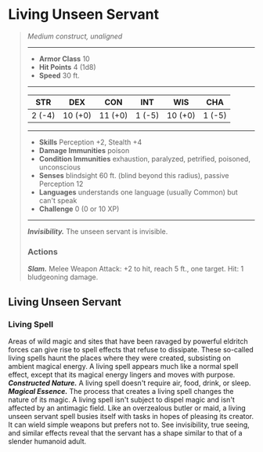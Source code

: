 # Living Unseen Servant
>*Medium construct, unaligned*
>___
>- **Armor Class** 10
>- **Hit Points** 4 (1d8)
>- **Speed** 30 ft.
>___
>|STR|DEX|CON|INT|WIS|CHA|
>|:---:|:---:|:---:|:---:|:---:|:---:|
>|2 (-4)|10 (+0)|11 (+0)|1 (-5)|10 (+0)|1 (-5)|
>___
>- **Skills** Perception +2, Stealth +4
>- **Damage Immunities** poison
>- **Condition Immunities** exhaustion, paralyzed, petrified, poisoned, unconscious
>- **Senses** blindsight 60 ft. (blind beyond this radius), passive Perception 12
>- **Languages** understands one language (usually Common) but can't speak
>- **Challenge** 0 (0 or 10 XP)
>___
>***Invisibility.*** The unseen servant is invisible.  
>
>### Actions
>***Slam.*** Melee Weapon Attack: +2 to hit, reach 5 ft., one target. Hit: 1 bludgeoning damage.
## Living Unseen Servant
### Living Spell
Areas of wild magic and sites that have been ravaged by powerful eldritch forces can give rise to spell effects that refuse to dissipate. These so-called living spells haunt the places where they were created, subsisting on ambient magical energy.
A living spell appears much like a normal spell effect, except that its magical energy lingers and moves with purpose.
***Constructed Nature.*** A living spell doesn't require air, food, drink, or sleep.
***Magical Essence.*** The process that creates a living spell changes the nature of its magic. A living spell isn't subject to dispel magic and isn't affected by an antimagic field.
Like an overzealous butler or maid, a living unseen servant spell busies itself with tasks in hopes of pleasing its creator. It can wield simple weapons but prefers not to. See invisibility, true seeing, and similar effects reveal that the servant has a shape similar to that of a slender humanoid adult.